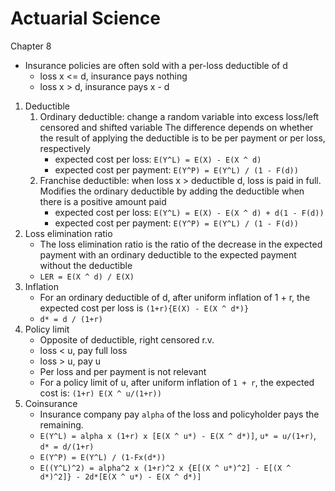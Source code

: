 # Actuarial Science

Chapter 8
- Insurance policies are often sold with a per-loss deductible of d
	- loss x <= d, insurance pays nothing
	- loss x > d, insurance pays x - d
1. Deductible
	1. Ordinary deductible: change a random variable into excess loss/left censored and shifted variable The difference depends on whether the result of applying the deductible is to be per payment or per loss, respectively
		- expected cost per loss: `E(Y^L) = E(X) - E(X ^ d)`
		- expected cost per payment: `E(Y^P) = E(Y^L) / (1 - F(d))`
	2. Franchise deductible: when loss x > deductible d, loss is paid in full. Modifies the ordinary deductible by adding the deductible when there is a positive amount paid
		- expected cost per loss: `E(Y^L) = E(X) - E(X ^ d) + d(1 - F(d))`
		- expected cost per payment: `E(Y^P) = E(Y^L) / (1 - F(d))`
2. Loss elimination ratio
	- The loss elimination ratio is the ratio of the decrease in the expected payment with an ordinary deductible to the expected payment without the deductible
	- `LER = E(X ^ d) / E(X)`
3. Inflation
	- For an ordinary deductible of d, after uniform inflation of 1 + r, the expected cost per loss is `(1+r){E(X) - E(X ^ d*)}`
	- `d* = d / (1+r)`
4. Policy limit
	- Opposite of deductible, right censored r.v.
	- loss < u, pay full loss
	- loss > u, pay u
	- Per loss and per payment is not relevant
	- For a policy limit of u, after uniform inflation of `1 + r`, the expected cost is: `(1+r) E(X ^ u/(1+r))`
5. Coinsurance
	- Insurance company pay `alpha` of the loss and policyholder pays the remaining.
	- `E(Y^L) = alpha x (1+r) x [E(X ^ u*) - E(X ^ d*)]`, `u* = u/(1+r)`, `d* = d/(1+r)`
	- `E(Y^P) = E(Y^L) / (1-Fx(d*))`
	- `E((Y^L)^2) = alpha^2 x (1+r)^2 x {E[(X ^ u*)^2] - E[(X ^ d*)^2]} - 2d*[E(X ^ u*) - E(X ^ d*)]`